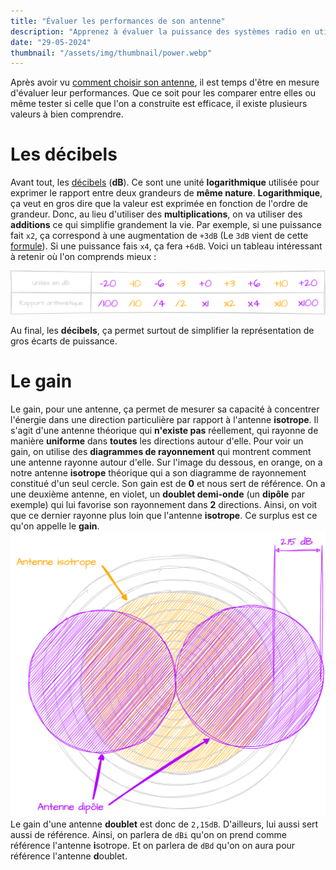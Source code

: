 ```yaml
---
title: "Évaluer les performances de son antenne"
description: "Apprenez à évaluer la puissance des systèmes radio en utilisant les notions de décibels, de gain, et autres concepts clés pour comparer les performances des antennes."
date: "29-05-2024"
thumbnail: "/assets/img/thumbnail/power.webp"
---
```

Après avoir vu [comment choisir son antenne](./antennes.html), il est temps d'être en mesure d'évaluer leur performances. Que ce soit pour les comparer entre elles ou même tester si celle que l'on a construite est efficace, il existe plusieurs valeurs à bien comprendre. 

#  Les décibels 
Avant tout, les [décibels](https://fr.wikipedia.org/wiki/Décibel) (**dB**). Ce sont une unité **logarithmique** utilisée pour exprimer le rapport entre deux grandeurs de **même nature**.
**Logarithmique**, ça veut en gros dire que la valeur est exprimée en fonction de l'ordre de grandeur. Donc, au lieu d'utiliser des **multiplications**, on va utiliser des **additions** ce qui simplifie grandement la vie. Par exemple, si une puissance fait `x2`, ça correspond à une augmentation de `+3dB` (Le `3dB` vient de cette [formule](https://fr.wikipedia.org/wiki/Décibel#Définition)). Si une puissance fais `x4`, ça fera `+6dB`.
Voici un tableau intéressant à retenir où l'on comprends mieux :

![Tableau decibel](../../../assets/img/pages/radio/radio_basics/power/power1.svg)

Au final, les **décibels**, ça permet surtout de simplifier la représentation de gros écarts de puissance.

#  Le gain
Le gain, pour une antenne, ça permet de mesurer sa capacité à concentrer l'énergie dans une direction particulière par rapport à l'antenne **isotrope**. Il s'agit d'une antenne théorique qui **n'existe pas** réellement, qui rayonne de manière **uniforme** dans **toutes** les directions autour d'elle. 
Pour voir un gain, on utilise des **diagrammes de rayonnement** qui montrent comment une antenne rayonne autour d'elle. 
Sur l'image du dessous, en orange, on a notre antenne **isotrope** théorique qui a son diagramme de rayonnement constitué d'un seul cercle. Son gain est de **0** et nous sert de référence.
On a une deuxième antenne, en violet, un **doublet demi-onde** (un **dipôle** par exemple) qui lui favorise son rayonnement dans **2** directions. Ainsi, on voit que ce dernier rayonne plus loin que l'antenne **isotrope**. Ce surplus est ce qu'on appelle le **gain**.
![Schema gain](../../../assets/img/pages/radio/radio_basics/power/power2.svg)
Le gain d'une antenne **doublet** est donc de `2,15dB`. D'ailleurs, lui aussi sert aussi de référence. Ainsi, on parlera de `dBi` qu'on on prend comme référence l'antenne **i**sotrope. Et on parlera de `dBd` qu'on on aura pour référence l'antenne **d**oublet. 
